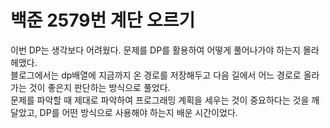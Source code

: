 # 백준 2579번 계단 오르기

이번 DP는 생각보다 어려웠다. 문제를 DP를 활용하여 어떻게 풀어나가야 하는지 몰라 헤맸다.<br>
블로그에서는 dp배열에 지금까지 온 경로를 저장해두고 다음 길에서 어느 경로로 올라가는 것이 좋은지 판단하는 방식으로 풀었다.<br>
문제를 파악할 때 제대로 파악하여 프로그래밍 계획을 세우는 것이 중요하다는 것을 깨달았고, DP를 어떤 방식으로 사용해야 하는지 배운 시간이었다.
